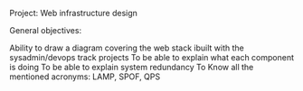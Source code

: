 Project: Web infrastructure design

General objectives:

Ability to draw a diagram covering the web stack ibuilt with the sysadmin/devops track projects
To be able to explain what each component is doing
To be able to explain system redundancy
To Know all the mentioned acronyms: LAMP, SPOF, QPS
